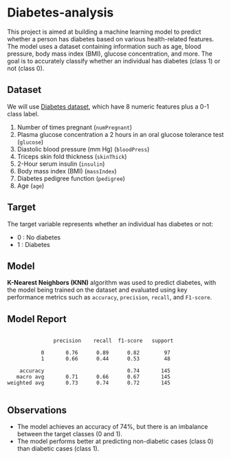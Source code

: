 # Diabetes-analysis


This project is aimed at building a machine learning model to predict whether a person has diabetes based on various health-related features. The model uses a dataset containing information such as age, blood pressure, body mass index (BMI), glucose concentration, and more. The goal is to accurately classify whether an individual has diabetes (class 1) or not (class 0).



## Dataset


We will use [Diabetes dataset](https://www.kaggle.com/uciml/pima-indians-diabetes-database), which have 8 numeric features plus a 0-1 class label.

1. Number of times pregnant (`numPregnant`)
2. Plasma glucose concentration a 2 hours in an oral glucose tolerance test (`glucose`)
3. Diastolic blood pressure (mm Hg) (`bloodPress`)
4. Triceps skin fold thickness (`skinThick`)
5. 2-Hour serum insulin (`insulin`)
6. Body mass index (BMI) (`massIndex`)
7. Diabetes pedigree function (`pedigree`)
8. Age (`age`)


## Target 
The target variable represents whether an individual has diabetes or not:
- 0 :  No diabetes
- 1 :   Diabetes


## Model

**K-Nearest Neighbors (KNN)** algorithm  was used to predict diabetes, with the model being trained on the dataset and evaluated using key performance metrics such as `accuracy`, `precision`, `recall`, and `F1-score`. 


## Model Report

```

               precision    recall  f1-score   support

           0       0.76      0.89      0.82        97
           1       0.66      0.44      0.53        48

    accuracy                           0.74       145
   macro avg       0.71      0.66      0.67       145
weighted avg       0.73      0.74      0.72       145


```

## Observations

- The model achieves an accuracy of 74%, but there is an imbalance between the target classes (0 and 1).
- The model performs better at predicting non-diabetic cases (class 0) than diabetic cases (class 1).
